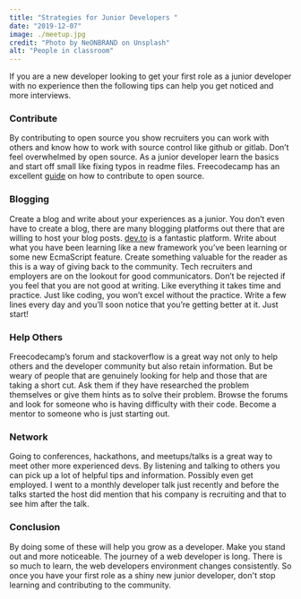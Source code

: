 ```yaml
---
title: "Strategies for Junior Developers "
date: "2019-12-07"
image: ./meetup.jpg
credit: "Photo by NeONBRAND on Unsplash"
alt: "People in classroom"
---
```


If you are a new developer looking to get your first role as a junior developer with no experience then the following tips can help you get noticed and more interviews. 

### Contribute

By contributing to open source you show recruiters you can work with others and know how to work with source control like github or gitlab. Don’t feel overwhelmed by open source. As a junior developer learn the basics and start off small like fixing typos in readme files. Freecodecamp has an excellent [guide](https://github.com/freeCodeCamp/how-to-contribute-to-open-source) on how to contribute to open source. 

### Blogging

Create a blog and write about your experiences as a junior. You don’t even have to create a blog, there are many blogging platforms out there that are willing to host your blog posts. [dev.to](https://dev.to/) is a fantastic platform. 
Write about what you have been learning like a new framework you’ve been learning or some new EcmaScript feature. Create something valuable for the reader as this is a way of giving back to the community. 
Tech recruiters and employers are on the lookout for good communicators. Don’t be rejected if you feel that you are not good at writing. Like everything it takes time and practice. Just like coding, you won’t excel without the practice. Write a few lines every day and you’ll soon notice that you’re getting better at it. Just start!

### Help Others

Freecodecamp’s forum and stackoverflow is a great way not only to help others and the developer community but also retain information.
But be weary of people that are genuinely looking for help and those that are taking a short cut. Ask them if they have researched the problem themselves or give them hints as to solve their problem. 
Browse the forums and look for someone who is having difficulty with their code. Become a mentor to someone who is just starting out. 

### Network

Going to conferences, hackathons, and meetups/talks is a great way to meet other more experienced devs. By listening and talking to others you can pick up a lot of helpful tips and information. Possibly even get employed. I went to a monthly developer talk just recently and before the talks started the host did mention that his company is recruiting and that to see him after the talk.

### Conclusion

By doing some of these will help you grow as a developer. Make you stand out and more noticeable. The journey of a web developer is long. There is so much to learn, the web developers environment changes consistently.  So once you have your first role as a shiny new junior developer, don't stop learning and contributing to the community.  